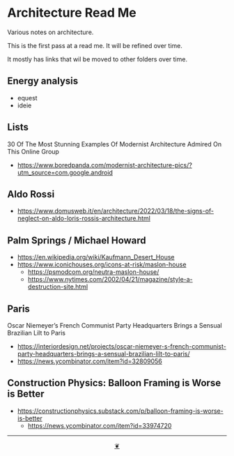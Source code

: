 # Architecture Read Me

Various notes on architecture.

This is the first pass at a read me. It will be refined over time.

It mostly has links that wil be moved to other folders over time.


## Energy analysis

* equest
* ideie


## Lists

30 Of The Most Stunning Examples Of Modernist Architecture Admired On This Online Group
* https://www.boredpanda.com/modernist-architecture-pics/?utm_source=com.google.android


## Aldo Rossi

* https://www.domusweb.it/en/architecture/2022/03/18/the-signs-of-neglect-on-aldo-loris-rossis-architecture.html


## Palm Springs / Michael Howard

* https://en.wikipedia.org/wiki/Kaufmann_Desert_House
* https://www.iconichouses.org/icons-at-risk/maslon-house
  * https://psmodcom.org/neutra-maslon-house/
  * https://www.nytimes.com/2002/04/21/magazine/style-a-destruction-site.html


## Paris

Oscar Niemeyer’s French Communist Party Headquarters Brings a Sensual Brazilian Lilt to Paris
* https://interiordesign.net/projects/oscar-niemeyer-s-french-communist-party-headquarters-brings-a-sensual-brazilian-lilt-to-paris/
* https://news.ycombinator.com/item?id=32809056


## Construction Physics: Balloon Framing is Worse is Better

* https://constructionphysics.substack.com/p/balloon-framing-is-worse-is-better
  * https://news.ycombinator.com/item?id=33974720


***

<center title="Hello! Click me to go up to the top" ><a class=aDingbat href=javascript:window.scrollTo(0,0);> ❦ </a></center>
